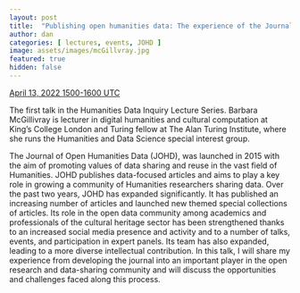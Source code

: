 ```yaml
---
layout: post
title:  "Publishing open humanities data: The experience of the Journal of Open Humanities Data (Barbara McGillivray)"
author: dan
categories: [ lectures, events, JOHD ]
image: assets/images/mcGillvray.jpg
featured: true
hidden: false
---
```


[April 13, 2022 1500-1600 UTC](https://www.timeanddate.com/worldclock/meetingdetails.html?year=2022&month=4&day=13&hour=15&min=0&sec=0&p1=137&p2=75&p3=179&p4=136&p5=195&p6=53&p7=771&p8=196&p9=240&p10=264)

The first talk in the Humanities Data Inquiry Lecture Series. Barbara McGillivray is lecturer in digital humanities and cultural computation at King’s College London and Turing fellow at The Alan Turing Institute, where she runs the Humanities and Data Science special interest group. 

The Journal of Open Humanities  Data (JOHD), was launched in 2015 with the aim of promoting values of  data sharing and reuse in the vast field of Humanities. JOHD publishes  data-focused articles and aims to play a key role in growing a community  of Humanities researchers sharing data. Over the past two years, JOHD  has expanded significantly. It has published an increasing number of  articles and launched new themed special collections of articles. Its  role in the open data community among academics and professionals of the  cultural heritage sector has been strengthened thanks to an increased  social media presence and activity and to a number of talks, events, and  participation in expert panels. Its team has also expanded, leading to a  more diverse intellectual contribution. In this talk, I will share my  experience from developing the journal into an important player in the  open research and data-sharing community and will discuss the  opportunities and challenges faced along this process.